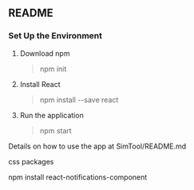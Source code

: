 ## README

### Set Up the Environment

1. Download npm

	> npm init

2. Install React

	> npm install --save react

3. Run the application

	> npm start

Details on how to use the app at SimTool/README.md

css packages

npm install react-notifications-component
